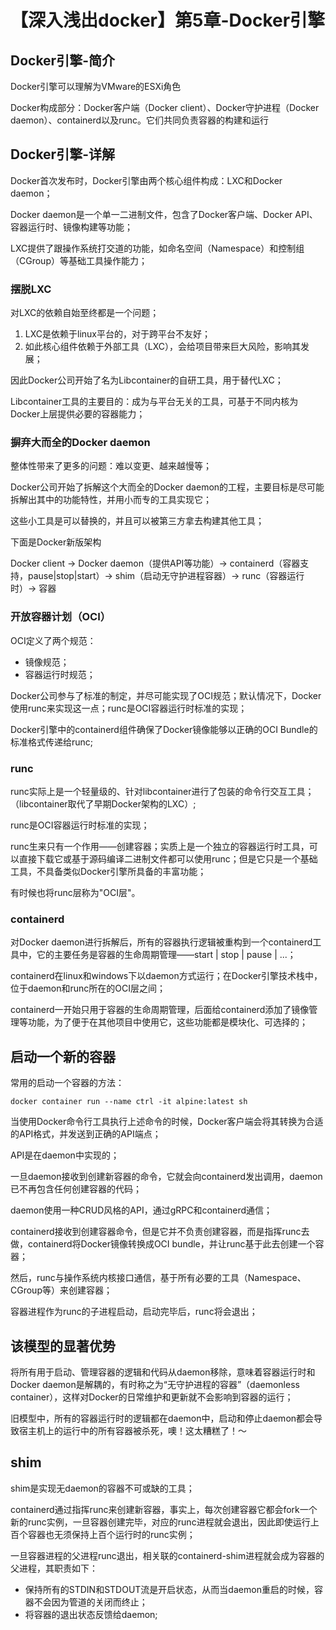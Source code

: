 # 【深入浅出docker】第5章-Docker引擎

## Docker引擎-简介

Docker引擎可以理解为VMware的ESXi角色

Docker构成部分：Docker客户端（Docker client）、Docker守护进程（Docker daemon）、containerd以及runc。它们共同负责容器的构建和运行

## Docker引擎-详解

Docker首次发布时，Docker引擎由两个核心组件构成：LXC和Docker daemon；

Docker daemon是一个单一二进制文件，包含了Docker客户端、Docker API、容器运行时、镜像构建等功能；

LXC提供了跟操作系统打交道的功能，如命名空间（Namespace）和控制组（CGroup）等基础工具操作能力；

### 摆脱LXC

对LXC的依赖自始至终都是一个问题；

1. LXC是依赖于linux平台的，对于跨平台不友好；
2. 如此核心组件依赖于外部工具（LXC），会给项目带来巨大风险，影响其发展；

因此Docker公司开始了名为Libcontainer的自研工具，用于替代LXC；

Libcontainer工具的主要目的：成为与平台无关的工具，可基于不同内核为Docker上层提供必要的容器能力；

### 摒弃大而全的Docker daemon

整体性带来了更多的问题：难以变更、越来越慢等；

Docker公司开始了拆解这个大而全的Docker daemon的工程，主要目标是尽可能拆解出其中的功能特性，并用小而专的工具实现它；

这些小工具是可以替换的，并且可以被第三方拿去构建其他工具；

下面是Docker新版架构

Docker client -> Docker daemon（提供API等功能）-> containerd（容器支持，pause|stop|start）-> shim（启动无守护进程容器）-> runc（容器运行时）-> 容器

### 开放容器计划（OCI）

OCI定义了两个规范：

* 镜像规范；
* 容器运行时规范；

Docker公司参与了标准的制定，并尽可能实现了OCI规范；默认情况下，Docker使用runc来实现这一点；runc是OCI容器运行时标准的实现；

Docker引擎中的containerd组件确保了Docker镜像能够以正确的OCI Bundle的标准格式传递给runc;

### runc

runc实际上是一个轻量级的、针对libcontainer进行了包装的命令行交互工具；（libcontainer取代了早期Docker架构的LXC）;

runc是OCI容器运行时标准的实现；

runc生来只有一个作用——创建容器；实质上是一个独立的容器运行时工具，可以直接下载它或基于源码编译二进制文件都可以使用runc；但是它只是一个基础工具，不具备类似Docker引擎所具备的丰富功能；

有时候也将runc层称为"OCI层"。

### containerd

对Docker daemon进行拆解后，所有的容器执行逻辑被重构到一个containerd工具中，它的主要任务是容器的生命周期管理——start | stop | pause | ...；

containerd在linux和windows下以daemon方式运行；在Docker引擎技术栈中，位于daemon和runc所在的OCI层之间；

containerd一开始只用于容器的生命周期管理，后面给containerd添加了镜像管理等功能，为了便于在其他项目中使用它，这些功能都是模块化、可选择的；

## 启动一个新的容器

常用的启动一个容器的方法：

```shell
docker container run --name ctrl -it alpine:latest sh
```

当使用Docker命令行工具执行上述命令的时候，Docker客户端会将其转换为合适的API格式，并发送到正确的API端点；

API是在daemon中实现的；

一旦daemon接收到创建新容器的命令，它就会向containerd发出调用，daemon已不再包含任何创建容器的代码；

daemon使用一种CRUD风格的API，通过gRPC和containerd通信；

containerd接收到创建容器命令，但是它并不负责创建容器，而是指挥runc去做，containerd将Docker镜像转换成OCI bundle，并让runc基于此去创建一个容器；

然后，runc与操作系统内核接口通信，基于所有必要的工具（Namespace、CGroup等）来创建容器；

容器进程作为runc的子进程启动，启动完毕后，runc将会退出；

## 该模型的显著优势

将所有用于启动、管理容器的逻辑和代码从daemon移除，意味着容器运行时和Docker daemon是解耦的，有时称之为“无守护进程的容器”（daemonless container），这样对Docker的日常维护和更新就不会影响到容器的运行；

旧模型中，所有的容器运行时的逻辑都在daemon中，启动和停止daemon都会导致宿主机上的运行中的所有容器被杀死，噢！这太糟糕了！～

## shim

shim是实现无daemon的容器不可或缺的工具；

containerd通过指挥runc来创建新容器，事实上，每次创建容器它都会fork一个新的runc实例，一旦容器创建完毕，对应的runc进程就会退出，因此即使运行上百个容器也无须保持上百个运行时的runc实例；

一旦容器进程的父进程runc退出，相关联的containerd-shim进程就会成为容器的父进程，其职责如下：

* 保持所有的STDIN和STDOUT流是开启状态，从而当daemon重启的时候，容器不会因为管道的关闭而终止；
* 将容器的退出状态反馈给daemon;


